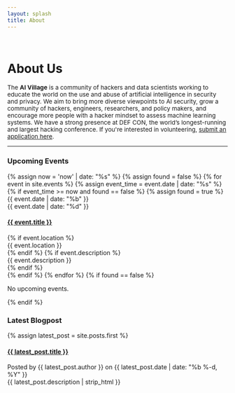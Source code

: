 ```yaml
---
layout: splash
title: About
---
```

<br>

# About Us

<div style="margin: 0.25rem 0; font-size: 0.85rem;">
  The <strong>AI Village</strong> is a community of hackers and data scientists working to educate the world on the use and abuse of artificial intelligence in security and privacy. We aim to bring more diverse viewpoints to AI security, grow a community of hackers, engineers, researchers, and policy makers, and encourage more people with a hacker mindset to assess machine learning systems. We have a strong presence at DEF CON, the world’s longest-running and largest hacking conference. If you're interested in volunteering, <a href="https://forms.gle/vCrz3zpR8xHCsTtJ8" target="_blank" rel="noopener noreferrer">submit an application here</a>.
</div>

---


<div class="events-and-blog">
  <!-- Upcoming Events -->
<div class="upcoming-events-wrapper">
  <h3>Upcoming Events</h3>
  {% assign now = 'now' | date: "%s" %}
  {% assign found = false %}
  {% for event in site.events %}
    {% assign event_time = event.date | date: "%s" %}
    {% if event_time >= now and found == false %}
      {% assign found = true %}
      <article class="event-item">
        <div class="event-date">
          <div class="event-month">{{ event.date | date: "%b" }}</div>
          <div class="event-day">{{ event.date | date: "%d" }}</div>
        </div>
        <div class="event-content">
          <h4 class="event__item">
            <a href="{{ event.url | relative_url }}">{{ event.title }}</a>
          </h4>
          {% if event.location %}
            <div class="event-location">{{ event.location }}</div>
          {% endif %}
          {% if event.description %}
            <div class="event-description">{{ event.description }}</div>
          {% endif %}
        </div>
      </article>
    {% endif %}
  {% endfor %}
  {% if found == false %}
    <p>No upcoming events.</p>
  {% endif %}
</div>


  <!-- Latest Blogpost -->
  <div class="latest-blogpost-wrapper">
    <h3>Latest Blogpost</h3>
    {% assign latest_post = site.posts.first %}
    <article class="event-item">
      <div class="event-content">
        <h4 class="event__item">
          <a href="{{ latest_post.url }}">{{ latest_post.title }}</a>
        </h4>
        <div class="event-location">Posted by {{ latest_post.author }} on {{ latest_post.date | date: "%b %-d, %Y" }}</div>
        <div class="event-description">{{ latest_post.description | strip_html }}</div>
      </div>
    </article>
  </div>
</div>